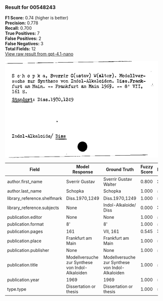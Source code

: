 ### Result for 00548243
**F1 Score:** 0.74 (higher is better)<br>**Precision:** 0.778<br>**Recall:** 0.700<br>**True Positives:** 7<br>**False Positives:** 2<br>**False Negatives:** 3<br>**Total Fields:** 12<br>[View raw result from gpt-4.1-nano](https://github.com/RISE-UNIBAS/humanities_data_benchmark/blob/main/results/2025-10-02/T0162/request_T0162_00548243.json)

<img src="https://github.com/RISE-UNIBAS/humanities_data_benchmark/blob/main/benchmarks/zettelkatalog/images/00548243.jpg?raw=true" alt="00548243" width="600px">

| Field | Model Response | Ground Truth | Fuzzy Score | Match |
|-------|----------------|--------------|-------------|-------|
| author.first_name | Sverrir Gustav | Sverrir Gustav Walter | 0.800 | ❌ |
| author.last_name | Schopka | Schopka | 1.000 | ✅ |
| library_reference.shelfmark | Diss.1970,1249 | Diss.1970,1249 | 1.000 | ✅ |
| library_reference.subjects | None | Indol-Alkaloide/ Diss | 0.000 | ❌ |
| publication.editor | None | None | 1.000 | ✅ |
| publication.format | 8' | 8' | 1.000 | ✅ |
| publication.pages | 161 | VII, 161 | 0.545 | ❌ |
| publication.place | Frankfurt am Main | Frankfurt am Main | 1.000 | ✅ |
| publication.publisher | None | None | 1.000 | ✅ |
| publication.title | Modellversuche zur Synthese von Indol-Alkaloiden | Modellversuche zur Synthese von Indol-Alkaloiden | 1.000 | ✅ |
| publication.year | 1969 | 1969 | 1.000 | ✅ |
| type.type | Dissertation or thesis | Dissertation or thesis | 1.000 | ✅ |

